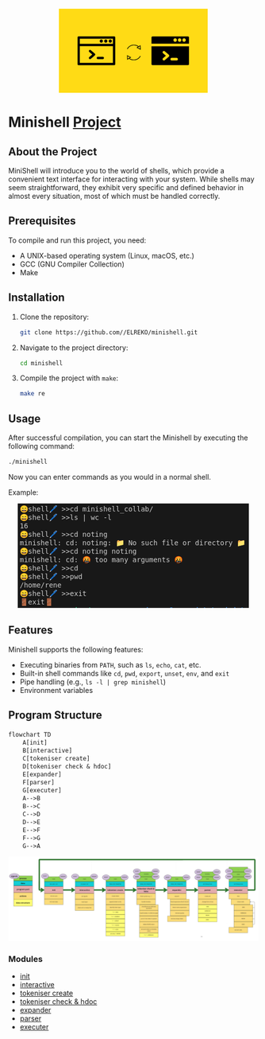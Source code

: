 <p align="center">
  <img src="doc/pic/Change-Shell-in-Linux.png" alt="how the program looks">
</p>

# Minishell [Project](doc/PDF/minishell_subject.pdf)

## About the Project
MiniShell will introduce you to the world of shells, which provide a convenient text interface for interacting with your system. While shells may seem straightforward, they exhibit very specific and defined behavior in almost every situation, most of which must be handled correctly.

## Prerequisites
To compile and run this project, you need:
- A UNIX-based operating system (Linux, macOS, etc.)
- GCC (GNU Compiler Collection)
- Make

## Installation
1. Clone the repository:
   ```sh
   git clone https://github.com//ELREKO/minishell.git
   ```
2. Navigate to the project directory:
   ```sh
   cd minishell
   ```
3. Compile the project with `make`:
   ```sh
   make re
   ```

## Usage
After successful compilation, you can start the Minishell by executing the following command:
```sh
./minishell
```
Now you can enter commands as you would in a normal shell.

Example:

<p align="center">
  <img src="doc/pic/programm_work.png" alt="how the program looks">
</p>

## Features
Minishell supports the following features:
- Executing binaries from `PATH`, such as `ls`, `echo`, `cat`, etc.
- Built-in shell commands like `cd`, `pwd`, `export`, `unset`, `env`, and `exit`
- Pipe handling (e.g., `ls -l | grep minishell`)
- Environment variables

## Program Structure

```mermaid
flowchart TD
    A[init]
    B[interactive]
    C[tokeniser create]
    D[tokeniser check & hdoc]
    E[expander]
    F[parser]
    G[executer]
    A-->B
    B-->C
    C-->D
    D-->E
    E-->F
    F-->G
    G-->A
```

![overview](doc/pic/overview.png)

### Modules 
- [init](doc/markdownfile_pic/init.md)
- [interactive](doc/markdownfile_pic/interactiv.md)
- [tokeniser create](doc/markdownfile_pic/tokeniser_create.md)
- [tokeniser check & hdoc](doc/markdownfile_pic/tokeniser_check.md)
- [expander](doc/markdownfile_pic/expander.md)
- [parser](doc/markdownfile_pic/parser.md)
- [executer](doc/markdownfile_pic/executer.md)
